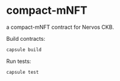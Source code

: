 # compact-mNFT

a compact-mNFT contract for Nervos CKB.

Build contracts:

``` sh
capsule build
```

Run tests:

``` sh
capsule test
```
